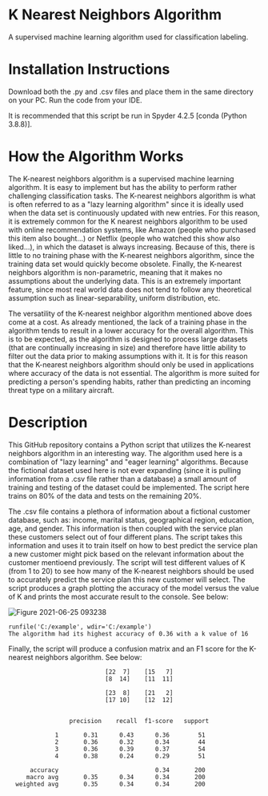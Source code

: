 # K Nearest Neighbors Algorithm
A supervised machine learning algorithm used for classification labeling.

# Installation Instructions
Download both the .py and .csv files and place them in the same directory on your PC. Run the code from your IDE.

It is recommended that this script be run in Spyder 4.2.5 [conda (Python 3.8.8)]. 

# How the Algorithm Works
The K-nearest neighbors algorithm is a supervised machine learning algorithm. It is easy to implement but has the ability to perform rather challenging classification tasks. The K-nearest neighbors algorithm is what is often referred to as a "lazy learning algorithm" since it is ideally used when the data set is continuously updated with new entries. For this reason, it is extremely common for the K nearest neighbors algorithm to be used with online recommendation systems, like Amazon (people who purchased this item also bought...) or Netflix (people who watched this show also liked...), in which the dataset is always increasing. Because of this, there is little to no training phase with the K-nearest neighbors algorithm, since the training data set would quickly become obsolete. Finally, the K-nearest neighbors algorithm is non-parametric, meaning that it makes no assumptions about the underlying data. This is an extremely important feature, since most real world data does not tend to follow any theoretical assumption such as linear-separability, uniform distribution, etc.

The versatility of the K-nearest neighbor algorithm mentioned above does come at a cost. As already mentioned, the lack of a training phase in the algorithm tends to result in a lower accuracy for the overall algorithm. This is to be expected, as the algorithm is designed to process large datasets (that are continually increasing in size) and therefore have little ability to filter out the data prior to making assumptions with it. It is for this reason that the K-nearest neighbors algorithm should only be used in applications where accuracy of the data is not essential. The algorithm is more suited for predicting a person's spending habits, rather than predicting an incoming threat type on a military aircraft. 

# Description
This GitHub repository contains a Python script that utilizes the K-nearest neighbors algorithm in an interesting way. The algorithm used here is a combination of "lazy learning" and "eager learning" algorithms. Because the fictional dataset used here is not ever expanding (since it is pulling information from a .csv file rather than a database) a small amount of training and testing of the dataset could be implemented. The script here trains on 80% of the data and tests on the remaining 20%. 

The .csv file contains a plethora of information about a fictional customer database, such as: income, marital status, geographical region, education, age, and gender. This information is then coupled with the service plan these customers select out of four different plans. The script takes this information and uses it to train itself on how to best predict the service plan a new customer might pick based on the relevant information about the customer mentioend previously. The script will test different values of K (from 1 to 20) to see how many of the K-nearest neighbors should be used to accurately predict the service plan this new customer will select. The script produces a graph plotting the accuracy of the model versus the value of K and prints the most accurate result to the console. See below:



   ![Figure 2021-06-25 093238](https://user-images.githubusercontent.com/83550613/123440868-df1e9200-d598-11eb-80ce-e54dc759d26a.png)



    runfile('C:/example', wdir='C:/example')
    The algorithm had its highest accuracy of 0.36 with a k value of 16
    
Finally, the script will produce a confusion matrix and an F1 score for the K-nearest neighbors algorithm. See below:

                               [22  7]    [15   7]
                               [8  14]    [11  11]
      
                               [23  8]    [21   2]
                               [17 10]    [12  12]
                               
       
                     precision    recall  f1-score   support

                 1       0.31      0.43      0.36        51
                 2       0.36      0.32      0.34        44
                 3       0.36      0.39      0.37        54
                 4       0.38      0.24      0.29        51

          accuracy                           0.34       200
         macro avg       0.35      0.34      0.34       200
      weighted avg       0.35      0.34      0.34       200
